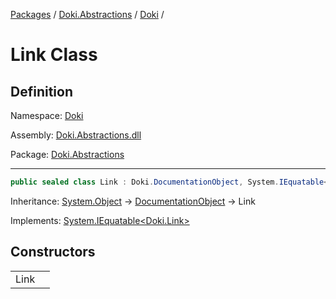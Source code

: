 [Packages](../../README.md) / [Doki.Abstractions](../README.md) / [Doki](README.md) / 

# Link Class

## Definition

Namespace: [Doki](README.md)

Assembly: [Doki.Abstractions.dll](../README.md)

Package: [Doki.Abstractions](https://www.nuget.org/packages/Doki.Abstractions)

---

```csharp
public sealed class Link : Doki.DocumentationObject, System.IEquatable<Doki.Link>
```

Inheritance: [System.Object](https://learn.microsoft.com/en-us/dotnet/api/System.Object) → [DocumentationObject](Doki.DocumentationObject.md) → Link

Implements: [System.IEquatable&lt;Doki.Link&gt;](https://learn.microsoft.com/en-us/dotnet/api/System.IEquatable&lt;Doki.Link&gt;)

## Constructors

|   |   |
|---|---|
|Link||


